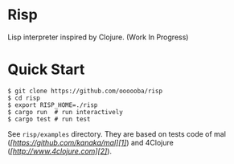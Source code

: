 # Risp

Lisp interpreter inspired by Clojure. (Work In Progress)

# Quick Start
```
$ git clone https://github.com/oooooba/risp
$ cd risp
$ export RISP_HOME=./risp
$ cargo run  # run interactively
$ cargo test # run test
```
See `risp/examples` directory.
They are based on tests code of mal (<cite>[https://github.com/kanaka/mal][1]</cite>) and 4Clojure (<cite>[http://www.4clojure.com][2]</cite>).

[1]:https://github.com/kanaka/mal
[2]:http://www.4clojure.com/
